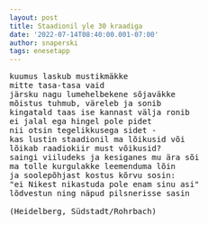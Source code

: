 ```yaml
---
layout: post
title: Staadionil yle 30 kraadiga
date: '2022-07-14T08:40:00.001-07:00'
author: snaperski
tags: enesetapp
---
```

<pre>
kuumus laskub mustikmäkke 
mitte tasa-tasa vaid
järsku nagu lumehelbekene sõjaväkke
mõistus tuhmub, väreleb ja sonib
kingatald taas ise kannast välja ronib
ei jalal ega hingel pole pidet
nii otsin tegelikkusega sidet - 
kas lustin staadionil ma lõikusid või
lõikab raadiokiir must võikusid?
saingi viiludeks ja kesiganes mu ära sõi
ma tolle kurgulakke leemenduma lõin 
ja soolepõhjast kostus kõrvu sosin:
"ei Nikest nikastuda pole enam sinu asi"
lõdvestun ning näpud pilsnerisse sasin

(Heidelberg, Südstadt/Rohrbach)
</pre>
